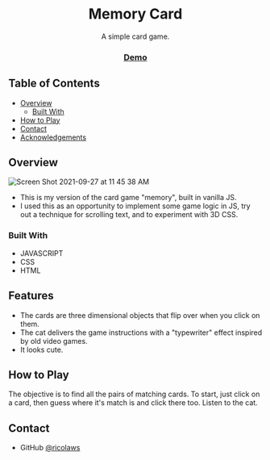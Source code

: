 <h1 align="center">Memory Card</h1>

<div align="center">
   A simple card game. 
</div>

<div align="center">
  <h3>
    <a href="https://boring-poitras-025549.netlify.app">
      Demo
    </a>
  </h3>
</div>

<!-- TABLE OF CONTENTS -->

## Table of Contents

- [Overview](#overview)
  - [Built With](#built-with)
- [How to Play](#how-to-play)
- [Contact](#contact)
- [Acknowledgements](#acknowledgements)

<!-- OVERVIEW -->

## Overview

![Screen Shot 2021-09-27 at 11 45 38 AM](https://user-images.githubusercontent.com/41934323/134967195-3034407d-533e-470f-986d-8c9be85c01a0.png)

- This is my version of the card game "memory", built in vanilla JS.
- I used this as an opportunity to implement some game logic in JS, try out a technique for scrolling text, and to experiment with 3D CSS. 

### Built With

- JAVASCRIPT
- CSS
- HTML

## Features

 - The cards are three dimensional objects that flip over when you click on them. 
 - The cat delivers the game instructions with a "typewriter" effect inspired by old video games.
 - It looks cute.

## How to Play

The objective is to find all the pairs of matching cards. To start, just click on a card, then guess where it's match is and click there too. Listen to the cat.

## Contact

- GitHub [@ricolaws](https://github.com/ricolaws)
